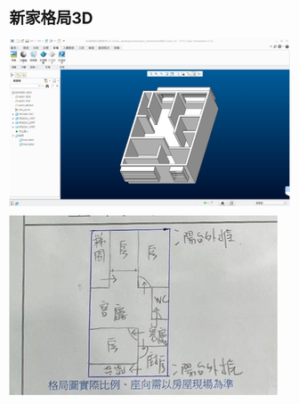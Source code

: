 # 新家格局3D

![Creo 3D模型](https://github.com/sobadrush/Creo_Home_Decorate/blob/main/readme_images/demo-pic-01.png?raw=true)

![手繪平面圖](https://github.com/sobadrush/Creo_Home_Decorate/blob/main/readme_images/%E6%A0%BC%E5%B1%80_%E6%89%8B%E7%B9%AA.jpeg?raw=true)
